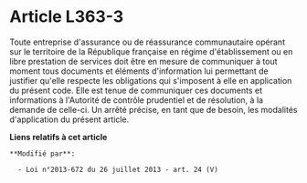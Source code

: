 # Article L363-3

Toute entreprise d'assurance ou de réassurance communautaire opérant sur le territoire de la République française en régime
d'établissement ou en libre prestation de services doit être en mesure de communiquer à tout moment tous documents et
éléments d'information lui permettant de justifier qu'elle respecte les obligations qui s'imposent à elle en application du
présent code. Elle est tenue de communiquer ces documents et informations à l'Autorité de contrôle prudentiel et de
résolution, à la demande de celle-ci. Un arrêté précise, en tant que de besoin, les modalités d'application du présent
article.

**Liens relatifs à cet article**

	**Modifié par**:

	  - Loi n°2013-672 du 26 juillet 2013 - art. 24 (V)
